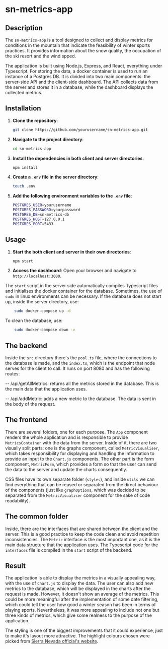 # sn-metrics-app

## Description

The `sn-metrics-app` is a tool designed to collect and display metrics for conditions in the mountain that indicate the feasibility of winter sports practices. It provides information about the snow quality, the occupation of the ski resort and the wind spped.

The application is built using Node.js, Express, and React, everything under Typescript. For storing the data, a docker container is used to run an instance of a Postgres DB. It is divided into two main components: the server-side API and the client-side dashboard. The API collects data from the server and stores it in a database, while the dashboard displays the collected metrics.

## Installation

1. **Clone the repository**:
   ```bash
   git clone https://github.com/yourusername/sn-metrics-app.git
   ```
2. **Navigate to the project directory**:
   ```bash
   cd sn-metrics-app
   ```
3. **Install the dependencies in both client and server directories**:
   ```bash
   npm install
   ```
4. **Create a `.env` file in the server directory**:
   ```bash
   touch .env
   ```
5. **Add the following environment variables to the `.env` file**:
   ```bash
   POSTGRES_USER=yourusername
   POSTGRES_PASSWORD=yourpassword
   POSTGRES_DB=sn-metrics-db
   POSTGRES_HOST=127.0.0.1
   POSTGRES_PORT=5433
   ```

## Usage

1. **Start the both client and server in their own directories**:
   ```bash
   npm start
   ```
2. **Access the dashboard**: Open your browser and navigate to `http://localhost:3000`.

The `start` script in the server side automatically compiles Typescript files and initialises the docker container for the database. Sometimes, the use of `sudo` in linux environments can be necessary. If the database does not start up, inside the server directory, use:

```bash
    sudo docker-compose up -d
```

To clean the database, use:

```bash
    sudo docker-compose down -v
```

## The backend

Inside the `src` directory there's the `pool.ts` file, where the connections to the database is made, and the `index.ts`, which is the endpoint that node serves for the client to call. It runs on port 8080 and has the following routes:

-- /api/getAllMetrics: returns all the metrics stored in the database. This is the main data that the application uses.

-- /api/addMetric: adds a new metric to the database. The data is sent in the body of the request.

## The frontend

There are several folders, one for each purpose. The `App` component renders the whole application and is responsible to provide `MetricsContainer` with the data from the server. Inside of it, there are two visually split parts: one is the graphs component, called `MetricVisualiser`, which takes responsibility for displaying and handling the information to provide an input to the `Chart.js` components. The other part is the form component, `MetricForm`, which provides a form so that the user can send the data to the server and update the charts consequently.

CSS files have its own separate folder (`styles`), and inside `utils` we can find everything that can be reused or separated from the direct behaviour of the components (just like `graphOptions`, which was decided to be separated from the `MetricVisualiser` component for the sake of code readability).

## The common folder

Inside, there are the interfaces that are shared between the client and the server. This is a good practice to keep the code clean and avoid repetition inconsistencies. The `Metric` interface is the most important one, as it is the main data structure that the application uses. The Typescript code for the `interfaces` file is compiled in the `start` script of the backend.

## Result

The application is able to display the metrics in a visually appealing way, with the use of `Chart.js` to display the data. The user can also add new metrics to the database, which will be displayed in the charts after the request is made. However, it doesn't show an average of the metrics. This could be more meaningful after the implementation of some date filtering, which could tell the user how good a winter season has been in terms of playing sports. Nevertheless, it was more appealing to include not one but three kinds of metrics, which give some realness to the purpose of the application.

The styling is one of the biggest improvements that it could experience, just to make it's layout more attractive. The highlight colours chosen were picked from [Sierra Nevada official's website](www.sierranevada.es).
